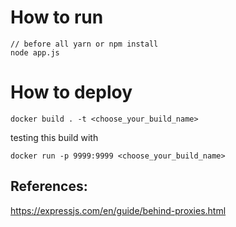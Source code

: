 # How to run
```
// before all yarn or npm install
node app.js
```

# How to deploy
```
docker build . -t <choose_your_build_name>
```
testing this build with
```
docker run -p 9999:9999 <choose_your_build_name>
```

## References:
https://expressjs.com/en/guide/behind-proxies.html